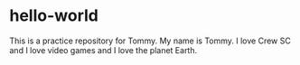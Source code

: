 # hello-world
This is a practice repository for Tommy.
My name is Tommy. I love Crew SC and I love video games and I love the planet Earth.
